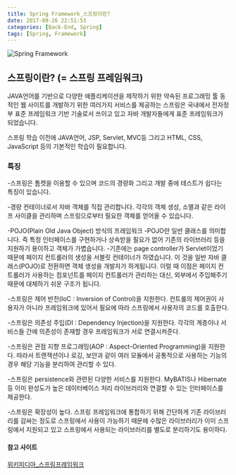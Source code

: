 ```yaml
---
title: Spring Framework_스프링이란?
date: 2017-09-26 22:51:53
categories: [Back-End, Spring]
tags: [Spring, Framework]
---
```


![Spring Framework](/image/spring.png)

## 스프링이란? (= 스프링 프레임워크)
JAVA언어를 기반으로 다양한 애플리케이션을 제작하기 위한 약속된 프로그래밍 툴
동적인 웹 사이트를 개발하기 위한 여러가지 서비스를 제공하는 스프링은
국내에서 전자정부 표준 프레임워크 기반 기술로서 쓰이고 있고 자바 개발자들에게 표준 프레임워크가 되었습니다.

스프링 학습 이전에 JAVA언어, JSP, Servlet, MVC등 그리고 HTML, CSS, JavaScript 등의 기본적인 학습이 필요합니다.

### 특징
-스프링은 톰켓을 이용할 수 있으며 코드의 경량화 그리고 개발 중에 테스트가 쉽다는 특징이 있습니다.

-경량 컨테이너로서 자바 객체를 직접 관리합니다. 각각의 객체 생성, 소멸과 같은 라이프 사이클을 관리하며 스프링으로부터 필요한 객체를 얻어올 수 있습니다.

-POJO(Plain Old Java Object) 방식의 프레임워크
  -POJO란 일반 클래스를 의미합니다. 즉 특정 인터페이스를 구현하거나 상속받을 필요가 없어 기존의 라이브러리 등을 지원하기 용이하고 객체가 가볍습니다.
  -기존에는 page controller가 Servlet이었기 때문에 페이지 컨트롤러의 생성을 서블릿 컨테이너가 하였습니다. 이 것을 일반 자바 클래스(POJO)로 전환하면 객체 생성을 개발자가 하게됩니다. 이럴 때 이점은 페이지 컨트롤러가 사용하는 컴포넌트를 페이지 컨트롤러가 관리하는 대신, 외부에서 주입해주기 때문에 대체하기 쉬운 구조가 됩니다.

-스프링은 제어 반전(IoC : Inversion of Control)을 지원한다. 컨트롤의 제어권이 사용자가 아니라 프레임워크에 있어서 필요에 따라 스프링에서 사용자의 코드를 호출한다.

-스프링은 의존성 주입(DI : Dependency Injection)을 지원한다. 각각의 계층이나 서비스들 간에 의존성이 존재할 경우 프레임워크가 서로 연결시켜준다.

-스프링은 관점 지향 프로그래밍(AOP : Aspect-Oriented Programming)을 지원한다. 따라서 트랜잭션이나 로깅, 보안과 같이 여러 모듈에서 공통적으로 사용하는 기능의 경우 해당 기능을 분리하여 관리할 수 있다.

-스프링은 persistence와 관련된 다양한 서비스를 지원한다. MyBATIS나 Hibernate 등 이미 완성도가 높은 데이터베이스 처리 라이브러리와 연결할 수 있는 인터페이스를 제공한다.

-스프링은 확장성이 높다. 스프링 프레임워크에 통합하기 위해 간단하게 기존 라이브러리를 감싸는 정도로 스프링에서 사용이 가능하기 때문에 수많은 라이브러리가 이미 스프링에서 지원되고 있고 스프링에서 사용되는 라이브러리를 별도로 분리하기도 용이하다.


#### 참고 사이트
[위키피디아_스프링프레임워크](https://ko.wikipedia.org/wiki/%EC%8A%A4%ED%94%84%EB%A7%81_%ED%94%84%EB%A0%88%EC%9E%84%EC%9B%8C%ED%81%AC)
